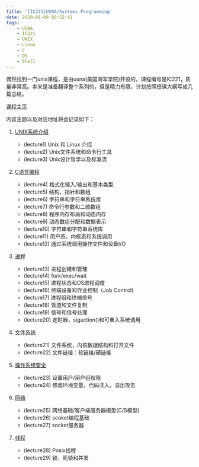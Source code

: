 ```yaml
---
title: '[IC221]USNA/Systems Programming'
date: 2020-01-09 00:52:41
tags:
    - USNA
    - IC221
    - UNIX
    - Linux
    - C
    - OS
    - Shell
---
```



偶然找到一门unix课程，是由usna(美国海军学院)开设的，课程编号是IC221，质量非常高。本来是准备翻译整个系列的，但是精力有限，计划按照授课大纲写成几篇总结。

[课程主页](https://www.usna.edu/Users/cs/aviv/classes/ic221/s16/cal.html)

内容主题以及对应地址将会记录如下：

1. [UNIX系统介绍]()

    + (lecture1)  Unix 和 Linux 介绍
    + (lecture2)  Unix文件系统和命令行工具
    + (lecture3)  Unix设计哲学以及标准流

2. [C语言编程]()

    + (lecture4)  格式化输入/输出和基本类型
    + (lecture5)  结构，指针和数组
    + (lecture6)  字符串和字符串系统库
    + (lecture7)  命令行参数和二维数组
    + (lecture8)  程序内存布局和动态内存
    + (lecture9)  动态数组分配和数据表示
    + (lecture10) 字符串和字符串系统库
    + (lecture11) 用户态，内核态和系统调用
    + (lecture12) 通过系统调用操作文件和设备I/O

3. [进程]()

    + (lecture13) 进程创建和管理
    + (lecture14) fork/exec/wait
    + (lecture15) 进程状态和OS进程调度
    + (lecture16) 终端设备和作业控制（Job Control)
    + (lecture17) 进程组和终端信号
    + (lecture18) 管道和文件复制
    + (lecture19) 信号和信号处理
    + (lecture20) 定时器，sigaction()和可重入系统调用

4. [文件系统]()

    + (lecture21) 文件系统，内核数据结构和打开文件
    + (lecture22) 文件链接：软链接/硬链接

5. [操作系统安全]()

    + (lecture23) 设置用户/用户组权限
    + (lecture24) 修改环境变量，代码注入，溢出攻击

6. [网络]()

    + (lecture25) 网络基础/客户端服务器模型(C/S模型)
    + (lecture26) scoket编程基础
    + (lecture27) socket服务器

7. [线程]()

    + (lecture28) Posix线程
    + (lecture29) 锁，死锁和并发
